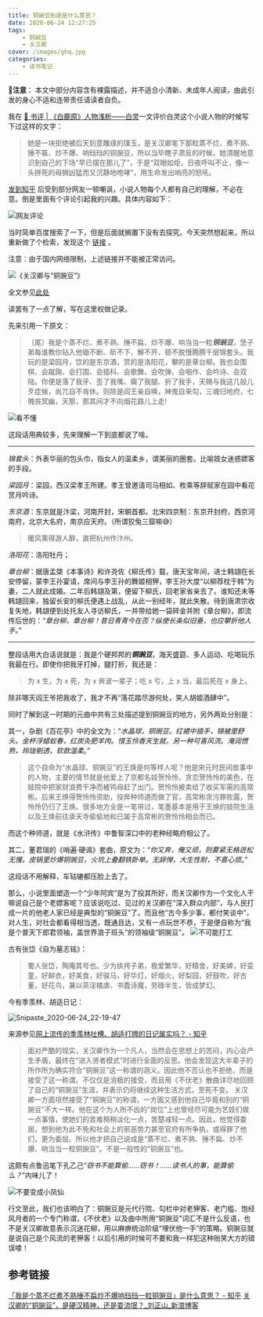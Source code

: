 ```yaml
---
title: 铜豌豆到底是什么意思？
date: 2020-06-24 12:27:25
tags:
	- 铜豌豆
	- 关汉卿
cover: /images/ghq.jpg
categories:
	- 读书笔记
---
```

🔞**注意**： 本文中部分内容含有裸露描述，并不适合小清新、未成年人阅读，由此引发的身心不适和连带责任请读者自负。

我在 [📖 书评 | 《白鹿原》人物浅析——白灵](/post/2017-06-03/bai-lu-yuan-of-bai-ling/)一文评价白灵这个小说人物的时候写下过这样的文字：

> 她是一块拒绝被后天刻意雕琢的璞玉，是关汉卿笔下那粒蒸不烂、煮不熟、捶不匾、炒不爆、响珰珰的铜豌豆，所以当毕瞎子肃反的时候，她清醒地意识到自己的下场“早已摆在那儿了”，于是“双眼如炬，日夜呼叫不止，像一头拼死的母狮凶猛而又沉静地咆哮”，用生命发出响亮的怒吼。

[发到知乎](https://www.zhihu.com/question/45984837/answer/179031791) 后受到部分网友一顿嘲讽，小说人物每个人都有自己的理解，不必在意。倒是里面有个评论引起我的兴趣。具体内容如下：

![网友评论](/images/Snipaste_2020-06-24_23-27-47.png)

当时简单百度搜索了一下，但是后面就搁置下没有去探究。今天突然想起来，所以重新做了个检索，发现这个 [链接](https://books.google.com/books?hl=zh-CN&id=km84AAAAMAAJ&dq=%E9%93%*9*C%E8%B1%*8*C%E8%B1%*8*6&focus=searchwithinvolume&q=%E9%93%*9*C%E8%B1%*8*C%E8%B1%*8*6) 。

注意：由于国内网络限制，上述链接并不能被正常访问。

![《关汉卿与“铜豌豆”》](/images/Snipaste_2020-06-24_13-27-27.png)

全文参见[此处](https://www.zhihu.com/question/20382282/answer/49491913)

读罢有了一点了解，写在这里权做记录。

先来引用一下原文：

> 〔尾〕我是个蒸不烂、煮不熟、捶不扁、炒不爆、响当当一粒***铜豌豆***，恁子弟每谁教你钻入他锄不断、斫不下、解不开、顿不脱慢腾腾千层锦套头。我玩的是梁园月，饮的是东京酒，赏的是洛阳花，攀的是章台柳。我也会围棋、会蹴踘、会打围、会插科、会歌舞、会吹弹、会咽作、会吟诗、会双陆。你便是落了我牙、歪了我嘴、瘸了我腿、折了我手，天赐与我这几般儿歹症候，尚兀自不肯休。则除是阎王亲自唤，神鬼自来勾，三魂归地府，七魄丧冥幽，天那，那其间才不向烟花路儿上走!

![看不懂](/images/xiedesha.jpg)

这段话用典较多，先来理解一下到底都说了啥。

---

*锦套头*：外表华丽的包头巾，指女人的温柔乡，谓美丽的圈套。比喻妓女迷惑嫖客的手段。

*梁园月*：梁园，西汉梁孝王所建。孝王曾邀请司马相如、枚乘等辞赋家在园中看花赏月吟诗。

*东京酒*：东京就是汴梁，河南开封，宋朝首都。北宋四京制：东京开封府，西京河南府，北京大名府，南京应天府。（所谓狡兔三窟嘛😅）

> 暖风熏得游人醉，直把杭州作汴州。

*洛阳花*：洛阳牡丹；

*章台柳*：据唐孟棨《本事诗》和许尧佐《柳氏传》载，唐天宝年间，进士韩翃在长安停留，蒙李王孙宴请，席间与李王孙的舞姬相狎，李王孙大度“以柳荐枕于韩”为妻，二人就此成婚。二年后韩翃及第，便留下柳氏，回老家省亲去了。谁知还未等韩翃回来，独留长安的柳氏便遇上战乱，从此一别经年，就此失散。待到唐肃宗收复失地，韩翃便到处托友人寻访柳氏，一并带给她一袋碎金并附《章台柳》，即流传后世的：“*章台柳，章台柳！昔日青青今在否？纵使长条似旧垂，也应攀折他人手。*”

---

整段话用大白话说就是：我是个硬邦邦的***铜豌豆***，海天盛筵、多人运动、吃喝玩乐我最在行。即使你把我牙打掉，腿打折，我还是：

> 为 x 生，为 x 死，为 x 奔波一辈子；吃 x 亏，上 x 当，最后死在 x 身上。

除非哪天阎王爷把我收了，我才不再“落花踏尽游何处，笑人胡姬酒肆中”。

同时了解到这一时期的元曲中共有三处描述提到铜豌豆的地方，另外两处分别是：

其一，杂剧《百花亭》中的全文为：“*水晶球，铜豌豆。红裙中插手，锦被里舒头。金杯浮蜡蚁春，红炭灸肥羊肉。惜玉怜香天生就，另一种可喜风流。淹润惯熟，玲珑剔透，软款温柔*。”

> 这个自命为“水晶球、铜豌豆”的王焕是何等样人呢？他是宋元时民间故事中的人物，主要的情节就是他爱上了京都名妓贺怜怜，贪恋贺怜怜的美色，在妓院中把家财浪费干净而被鸨母赶了出门。贺怜怜被卖给了收买军需的高常彬。后来王焕得贺怜怜资助，投奔种师道而做了官，高常彬贪污罪败露，贺怜怜仍归了王焕。很多地方全是一笔带过，笔墨基本是用于王焕的妓院生活以及王焕前往承天寺偷偷地和已属于高常彬的贺怜怜相会而已。

而这个种师道，就是《水浒传》中鲁智深口中的老种经略府相公了。

其二，董君瑞的《哨遍·硬谒》套曲，原文为：“*你又奔，俺又顽，则要紧无格迸松无慢。皮锅里炒爆铜豌豆，火坑上叠翻铁卧单。无辞惮，大生性耐，不喜心烦*。”

这段话不用解释，车轱辘都压脸上去了。

那么，小说里面塑造一个“少年阿宾”是为了投其所好，而关汉卿作为一个文化人干嘛说自己是个老嫖客呢？应该说吃过、见过的关汉卿在“深入群众内部”，与人民打成一片的他老人家已经是典型的“铜豌豆”了。而且他“古今多少事，都付笑谈中”，对人生，对社会都看得相当透，既通且达，又有一点玩世不恭，于是便自称为“我是个普天下郎君领袖，盖世界浪子班头”的领袖级“铜豌豆”。
![不可能打工](/images/bu-ke-neng-da-gong.png)

古有张岱《自为墓志铭》：

> 蜀人张岱，陶庵其号也。少为纨袴子弟，极爱繁华，好精舍，好美婢，好娈童，好鲜衣，好美食，好骏马，好华灯，好烟火，好梨园，好鼓吹，好古董，好花鸟，兼以茶淫橘虐、书蠹诗魔，劳碌半生，皆成梦幻。

今有季羡林、胡适日记：

![Snipaste_2020-06-24_22-19-47](/images/Snipaste_2020-06-24_22-19-47.png)

来源参见[网上流传的季羡林吐槽、胡适打牌的日记属实吗？ - 知乎](https://www.zhihu.com/question/20162890/answer/20170548)

> 面对严酷的现实，关汉卿作为一个凡人，当然会在思想上的苦闷，内心会产生矛盾，最终在“进入贤者模式”时进行全面的反思。他会发现这大半辈子的所作所为确实符合“铜豌豆”这一称谓的涵义。因此他不否认也不拒绝，而是接受了这一称谓。不仅仅是消极的接受，而且用《不伏老》散曲详尽地回顾了自己的“铜豌豆”生涯，并表示仍将继续这种生活方式，至死不变。
> 关汉卿一方面坦然接受了“铜豌豆”的称谓，一方面又感到他自己毕竟和别的“铜豌豆”不大一样。他在这个为人所不齿的“岗位”上也曾经尽可能为艺妓们做一点事情，使她们的苦难稍稍淡化一点，苦楚减轻一点。因此，他觉得委屈，想到他为此不免和社会上的邪恶势力甚至官府有所争执，或得罪了他们，更为委屈。所以他才把自己说成是“蒸不烂、煮不熟、捶不扁、炒不爆、响当当一粒铜豌豆”。不是一般性的“铜豌豆”也。

这颇有点鲁迅笔下孔乙己“*窃书不能算偷……窃书！……读书人的事，能算偷么？*”内味儿了！

![不要变成小凤仙](/images/xiao-feng-xian.gif)

行文至此，我们也该明白了：铜豌豆是元代行院、勾栏中对老狎客、老门槛、饱经风月者的一个专门称谓，《不伏老》以及曲中所用“铜豌豆”词汇不是什么反语，也不是关汉卿故意表示沉迷花柳，用以麻痹统治阶级“埋伏他一手”的策略。铜豌豆就是说自己是个风流的老狎客！​以后引用的时候可不要和我一样犯这种贻笑大方的错误喽！

## 参考链接
[「我是个蒸不烂煮不熟捶不扁炒不爆响珰珰一粒铜豌豆」是什么意思？ - 知乎](https://www.zhihu.com/question/20382282/answer/49491913)
[关汉卿的“铜豌豆”，是硬汉精神，还是耍流氓？_刘正山_新浪博客](http://blog.sina.com.cn/s/blog_565221f10102y7fd.html?tj=fina)